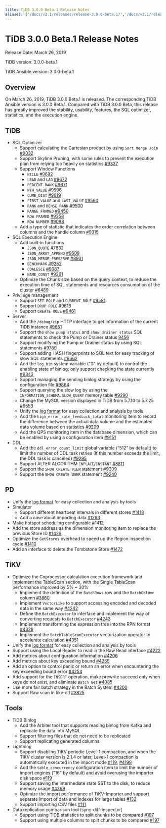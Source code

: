 ```yaml
---
title: TiDB 3.0.0 Beta.1 Release Notes
aliases: ['/docs/v2.1/releases/release-3.0.0-beta.1/','/docs/v2.1/releases/3.0.0-beta.1/']
---
```


# TiDB 3.0.0 Beta.1 Release Notes

Release Date: March 26, 2019

TiDB version: 3.0.0-beta.1

TiDB Ansible version: 3.0.0-beta.1

## Overview

On March 26, 2019, TiDB 3.0.0 Beta.1 is released. The corresponding TiDB Ansible version is 3.0.0 Beta.1. Compared with TiDB 3.0.0 Beta, this release has greatly improved the stability, usability, features, the SQL optimizer, statistics, and the execution engine.

## TiDB

+ SQL Optimizer
    - Support calculating the Cartesian product by using `Sort Merge Join` [#9032](https://github.com/pingcap/tidb/pull/9037)
    - Support Skyline Pruning, with some rules to prevent the execution plan from relying too heavily on statistics [#9337](https://github.com/pingcap/tidb/pull/9337)
    + Support Window Functions
        - `NTILE` [#9682](https://github.com/pingcap/tidb/pull/9682)
        - `LEAD` and `LAG` [#9672](https://github.com/pingcap/tidb/pull/9672)
        - `PERCENT_RANK` [#9671](https://github.com/pingcap/tidb/pull/9671)
        - `NTH_VALUE` [#9596](https://github.com/pingcap/tidb/pull/9596)
        - `CUME_DIST` [#9619](https://github.com/pingcap/tidb/pull/9619)
        - `FIRST_VALUE` and `LAST_VALUE` [#9560](https://github.com/pingcap/tidb/pull/9560)
        - `RANK` and `DENSE_RANK` [#9500](https://github.com/pingcap/tidb/pull/9500)
        - `RANGE FRAMED` [#9450](https://github.com/pingcap/tidb/pull/9450)
        - `ROW FRAMED` [#9358](https://github.com/pingcap/tidb/pull/9358)
        - `ROW NUMBER` [#9098](https://github.com/pingcap/tidb/pull/9098)
    - Add a type of statistic that indicates the order correlation between columns and the handle column [#9315](https://github.com/pingcap/tidb/pull/9315)
+ SQL Execution Engine
    + Add built-in functions
        - `JSON_QUOTE` [#7832](https://github.com/pingcap/tidb/pull/7832)
        - `JSON_ARRAY_APPEND` [#9609](https://github.com/pingcap/tidb/pull/9609)
        - `JSON_MERGE_PRESERVE` [#8931](https://github.com/pingcap/tidb/pull/8931)
        - `BENCHMARK` [#9252](https://github.com/pingcap/tidb/pull/9252)
        - `COALESCE` [#9087](https://github.com/pingcap/tidb/pull/9087)
        - `NAME_CONST` [#9261](https://github.com/pingcap/tidb/pull/9261)
    - Optimize the Chunk size based on the query context, to reduce the execution time of SQL statements and resources consumption of the cluster [#6489](https://github.com/pingcap/tidb/issues/6489)
+ Privilege management
    - Support `SET ROLE` and `CURRENT_ROLE` [#9581](https://github.com/pingcap/tidb/pull/9581)
    - Support `DROP ROLE` [#9616](https://github.com/pingcap/tidb/pull/9616)
    - Support `CREATE ROLE` [#9461](https://github.com/pingcap/tidb/pull/9461)
+ Server
    - Add the `/debug/zip` HTTP interface to get information of the current TiDB instance [#9651](https://github.com/pingcap/tidb/pull/9651)
    - Support the `show pump status` and `show drainer status` SQL statements to check the Pump or Drainer status [9456](https://github.com/pingcap/tidb/pull/9456)
    - Support modifying the Pump or Drainer status by using SQL statements [#9789](https://github.com/pingcap/tidb/pull/9789)
    - Support adding HASH fingerprints to SQL text for easy tracking of slow SQL statements [#9662](https://github.com/pingcap/tidb/pull/9662)
    - Add the `log_bin` system variable ("0" by default) to control the enabling state of binlog; only support checking the state currently [#9343](https://github.com/pingcap/tidb/pull/9343)
    - Support managing the sending binlog strategy by using the configuration file [#9864](https://github.com/pingcap/tidb/pull/9864)
    - Support querying the slow log by using the `INFORMATION_SCHEMA.SLOW_QUERY` memory table [#9290](https://github.com/pingcap/tidb/pull/9290)
    - Change the MySQL version displayed in TiDB from 5.7.10 to 5.7.25 [#9553](https://github.com/pingcap/tidb/pull/9553)
    - Unify the [log format](https://github.com/tikv/rfcs/blob/master/text/2018-12-19-unified-log-format.md) for easy collection and analysis by tools
    - Add the `high_error_rate_feedback_total` monitoring item to record the difference between the actual data volume and the estimated data volume based on statistics [#9209](https://github.com/pingcap/tidb/pull/9209)
    - Add the QPS monitoring item in the database dimension, which can be enabled by using a configuration item [#9151](https://github.com/pingcap/tidb/pull/9151)
+ DDL
    - Add the `ddl_error_count_limit` global variable (“512” by default) to limit the number of DDL task retries (If this number exceeds the limit, the DDL task is canceled) [#9295](https://github.com/pingcap/tidb/pull/9295)
    - Support ALTER ALGORITHM `INPLACE`/`INSTANT` [#8811](https://github.com/pingcap/tidb/pull/8811)
    - Support the `SHOW CREATE VIEW` statement [#9309](https://github.com/pingcap/tidb/pull/9309)
    - Support the `SHOW CREATE USER` statement [#9240](https://github.com/pingcap/tidb/pull/9240)

## PD

+ Unify the [log format](https://github.com/tikv/rfcs/blob/master/text/2018-12-19-unified-log-format.md) for easy collection and analysis by tools
+ Simulator
    - Support different heartbeat intervals in different stores [#1418](https://github.com/pingcap/pd/pull/1418)
    - Add a case about importing data [#1263](https://github.com/pingcap/pd/pull/1263)
+ Make hotspot scheduling configurable [#1412](https://github.com/pingcap/pd/pull/1412)
+ Add the store address as the dimension monitoring item to replace the previous Store ID [#1429](https://github.com/pingcap/pd/pull/1429)
+ Optimize the `GetStores` overhead to speed up the Region inspection cycle [#1410](https://github.com/pingcap/pd/pull/1410)
+ Add an interface to delete the Tombstone Store [#1472](https://github.com/pingcap/pd/pull/1472)

## TiKV

+ Optimize the Coprocessor calculation execution framework and implement the TableScan section, with the Single TableScan performance improved by 5% ~ 30%
    - Implement the definition of the `BatchRows` row and the `BatchColumn` column [#3660](https://github.com/tikv/tikv/pull/3660)
    - Implement `VectorLike` to support accessing encoded and decoded data in the same way [#4242](https://github.com/tikv/tikv/pull/4242)
    - Define the `BatchExecutor` to interface and implement the way of converting requests to `BatchExecutor` [#4243](https://github.com/tikv/tikv/pull/4243)
    - Implement transforming the expression tree into the RPN format [#4329](https://github.com/tikv/tikv/pull/4329)
    - Implement the `BatchTableScanExecutor` vectorization operator to accelerate calculation [#4351](https://github.com/tikv/tikv/pull/4351)
+ Unify the [log format](https://github.com/tikv/rfcs/blob/master/text/2018-12-19-unified-log-format.md) for easy collection and analysis by tools
+ Support using the Local Reader to read in the Raw Read interface [#4222](https://github.com/tikv/tikv/pull/4222)
+ Add metrics about configuration information [#4206](https://github.com/tikv/tikv/pull/4206)
+ Add metrics about key exceeding bound [#4255](https://github.com/tikv/tikv/pull/4255)
+ Add an option to control panic or return an error when encountering the key exceeding bound error [#4254](https://github.com/tikv/tikv/pull/4254)
+ Add support for the `INSERT` operation, make prewrite succeed only when keys do not exist, and eliminate `Batch Get` [#4085](https://github.com/tikv/tikv/pull/4085)
+ Use more fair batch strategy in the Batch System [#4200](https://github.com/tikv/tikv/pull/4200)
+ Support Raw scan in tikv-ctl [#3825](https://github.com/tikv/tikv/pull/3825)

## Tools

+ TiDB Binlog
    - Add the Arbiter tool that supports reading binlog from Kafka and replicate the data into MySQL
    - Support filtering files that do not need to be replicated
    - Support replicating generated columns
+ Lightning
    - Support disabling TiKV periodic Level-1 compaction, and when the TiKV cluster version is 2.1.4 or later, Level-1 compaction is automatically executed in the import mode [#119](https://github.com/pingcap/tidb-lightning/pull/119), [#4199](https://github.com/tikv/tikv/pull/4199)
    - Add the `table_concurrency` configuration item to limit the number of import engines ("16" by default) and avoid overusing the importer disk space [#119](https://github.com/pingcap/tidb-lightning/pull/119)
    - Support saving the intermediate state SST to the disk, to reduce memory usage [#4369](https://github.com/tikv/tikv/pull/4369)
    - Optimize the import performance of TiKV-Importer and support separate import of data and indexes for large tables [#132](https://github.com/pingcap/tidb-lightning/pull/132)
    - Support importing CSV files [#111](https://github.com/pingcap/tidb-lightning/pull/111)
+ Data replication comparison tool (sync-diff-inspector)
    - Support using TiDB statistics to split chunks to be compared [#197](https://github.com/pingcap/tidb-tools/pull/197)
    - Support using multiple columns to split chunks to be compared [#197](https://github.com/pingcap/tidb-tools/pull/197)